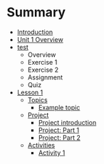 # Summary

* [Introduction](README.md)
* [Unit 1 Overview](unit-1.md)
* [test](test.md)
  * Overview
  * Exercise 1
  * Exercise 2
  * Assignment
  * Quiz
* [Lesson 1](unit-1/lesson-1.md)
  * [Topics](unit-1/lesson-1/topics.md)
    * [Example topic](unit-1/lesson-1/topics/example-topic.md)
  * [Project](unit-1/lesson-1/project.md)
    * [Project introduction](project-introduction.md)
    * [Project: Part 1](project-part-1.md)
    * [Project: Part 2](project-part-2.md)
  * [Activities](unit-1/lesson-1/activities.md)
    * [Activity 1](activity-1.md)



